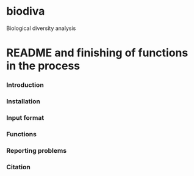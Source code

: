 # biodiva
Biological diversity analysis

# README and finishing of functions in the process

### Introduction

### Installation

### Input format

### Functions

### Reporting problems

### Citation
